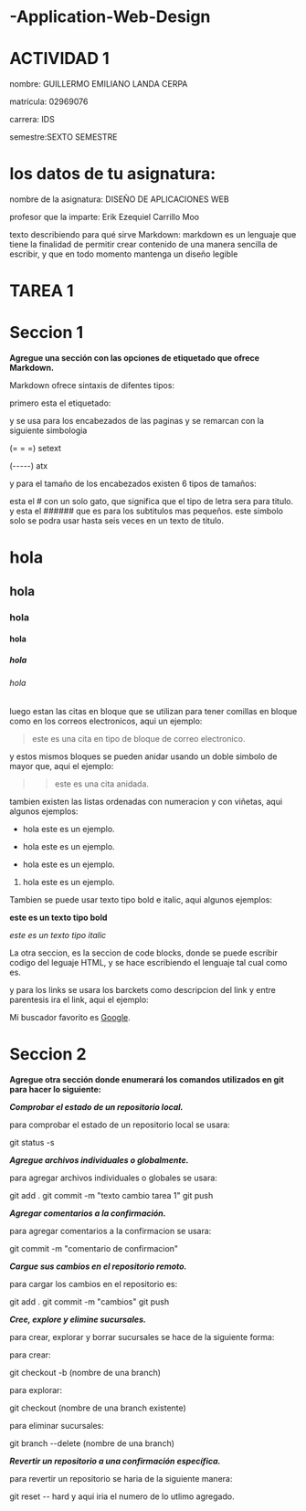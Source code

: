 ﻿# -Application-Web-Design

# ACTIVIDAD 1

nombre: GUILLERMO EMILIANO LANDA CERPA

matrícula: 02969076

carrera: IDS

semestre:SEXTO SEMESTRE

# los datos de tu asignatura:

nombre de la asignatura: DISEÑO DE APLICACIONES WEB

profesor que la imparte: Erik Ezequiel Carrillo Moo

texto describiendo para qué sirve Markdown: markdown es un lenguaje que tiene la finalidad de permitir crear contenido de una manera sencilla de escribir, y que en todo momento mantenga un diseño legible

# TAREA 1

# **Seccion 1** 

**Agregue una sección con las opciones de etiquetado que ofrece Markdown.**

Markdown ofrece sintaxis de difentes tipos:

primero esta el etiquetado: 

y se usa para los encabezados de las paginas y se remarcan con la siguiente simbologia 

(= = =) setext  

(-----) atx

y para el tamaño de los encabezados existen 6 tipos de tamaños:

esta el # con un solo gato, que significa que el tipo de letra sera para titulo.
y esta el ###### que es para los subtitulos mas pequeños.
este simbolo solo se podra usar hasta seis veces en un texto de titulo.

# hola
## hola
### hola
#### hola
##### hola
###### hola

luego estan las citas en bloque que se utilizan para tener comillas en bloque como en los correos electronicos, aqui un ejemplo:

> este es una cita en tipo de bloque de correo electronico.

y estos mismos bloques se pueden anidar usando un doble simbolo de mayor que, aqui el ejemplo:

>> este es una cita anidada.

tambien existen las listas ordenadas con numeracion y con viñetas, aqui algunos ejemplos:

* hola este es un ejemplo.
+ hola este es un ejemplo.
- hola este es un ejemplo.
1. hola este es un ejemplo.

Tambien se puede usar texto tipo bold e italic, aqui algunos ejemplos:

**este es un texto tipo bold**

*este es un texto tipo italic*

La otra seccion, es la seccion de code blocks, donde se puede escribir codigo del leguaje HTML, y se hace escribiendo el lenguaje tal cual como es.


<html>
      <head>
      </head>
    </html>


y para los links se usara los barckets como descripcion del link y entre parentesis ira el link, aqui el ejemplo:


Mi buscador favorito es [Google](https://Google.com).

# **Seccion 2**

**Agregue otra sección donde enumerará los comandos utilizados en git para hacer lo siguiente:**

***Comprobar el estado de un repositorio local.***

para comprobar el estado de un repositorio local se usara:

git status -s

***Agregue archivos individuales o globalmente.***

para agregar archivos individuales o globales se usara:

git add .
git commit -m "texto cambio tarea 1"
git push


***Agregar comentarios a la confirmación.***

para agregar comentarios a la confirmacion se usara:

git commit -m "comentario de confirmacion"

***Cargue sus cambios en el repositorio remoto.***

para cargar los cambios en el repositorio es:

git add .
git commit -m "cambios"
git push

***Cree, explore y elimine sucursales.***

para crear, explorar y borrar sucursales se hace de la siguiente forma:

para crear:

git checkout -b (nombre de una branch)


para explorar:

git checkout (nombre de una branch existente)

para eliminar sucursales:

git branch --delete (nombre de una branch)


***Revertir un repositorio a una confirmación específica.***

para revertir un repositorio se haria de la siguiente manera:

git reset -- hard y aqui iria el numero de lo utlimo agregado.
